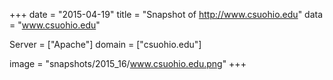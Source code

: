 
+++
date = "2015-04-19"
title = "Snapshot of http://www.csuohio.edu"
data = "www.csuohio.edu"

Server = ["Apache"]
domain = ["csuohio.edu"]

  image = "snapshots/2015_16/www.csuohio.edu.png"
+++
#
